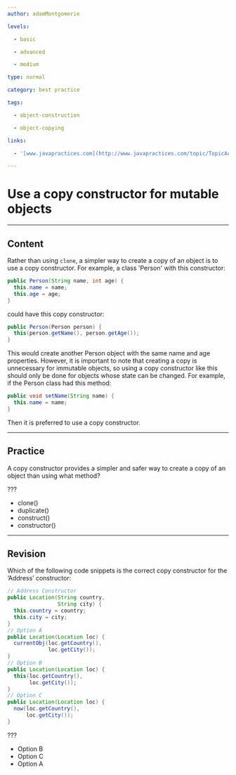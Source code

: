```yaml
---
author: adamMontgomerie

levels:

  - basic

  - advanced

  - medium

type: normal

category: best practice

tags:

  - object-construction

  - object-copying

links:

  - '[www.javapractices.com](http://www.javapractices.com/topic/TopicAction.do?Id=71){website}'

---
```


# Use a copy constructor for mutable objects

---
## Content

Rather than using `clone`, a simpler way to create a copy of an object is to use a copy constructor. For example, a class 'Person' with this constructor:

```java
public Person(String name, int age) {
  this.name = name;
  this.age = age;
}
```
could have this copy constructor:
```java
public Person(Person person) {
  this(person.getName(), person.getAge());
}
```
This would create another Person object with the same name and age properties. However, it is important to note that creating a copy is unnecessary for immutable objects, so using a copy constructor like this should only be done for objects whose state can be changed. For example, if the Person class had this method:
```java
public void setName(String name) {
  this.name = name;
}
```
Then it is preferred to use a copy constructor.

---
## Practice

A copy constructor provides a simpler and safer way to create a copy of an object than using what method?

???


* clone()
* duplicate()
* construct()
* constructor()

---
## Revision

Which of the following code snippets is the correct copy constructor for the ‘Address’ constructor:

```java
// Address Constructor  
public Location(String country,
                String city) {
  this.country = country;
  this.city = city;
}
// Option A
public Location(Location loc) {
  currentObj(loc.getCountry(),
             loc.getCity());
}
// Option B
public Location(Location loc) {
  this(loc.getCountry(),
       loc.getCity());
}
// Option C
public Location(Location loc) {
  now(loc.getCountry(),
      loc.getCity());
}
```
???


* Option B
* Option C
* Option A
